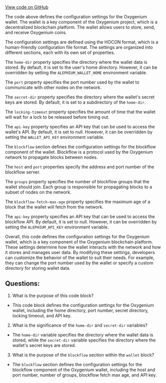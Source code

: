 [View code on GitHub](https://github.com/oxygenium/oxygenium/wallet/src/main/resources/application.conf)

The code above defines the configuration settings for the Oxygenium wallet. The wallet is a key component of the Oxygenium project, which is a decentralized blockchain platform. The wallet allows users to store, send, and receive Oxygenium coins.

The configuration settings are defined using the HOCON format, which is a human-friendly configuration file format. The settings are organized into different sections, each with its own set of properties.

The `home-dir` property specifies the directory where the wallet data is stored. By default, it is set to the user's home directory. However, it can be overridden by setting the `ALEPHIUM_WALLET_HOME` environment variable.

The `port` property specifies the port number used by the wallet to communicate with other nodes on the network.

The `secret-dir` property specifies the directory where the wallet's secret keys are stored. By default, it is set to a subdirectory of the `home-dir`.

The `locking-timeout` property specifies the amount of time that the wallet will wait for a lock to be released before timing out.

The `api-key` property specifies an API key that can be used to access the wallet's API. By default, it is set to null. However, it can be overridden by setting the `WALLET_API_KEY` environment variable.

The `blockflow` section defines the configuration settings for the blockflow component of the wallet. Blockflow is a protocol used by the Oxygenium network to propagate blocks between nodes.

The `host` and `port` properties specify the address and port number of the blockflow server.

The `groups` property specifies the number of blockflow groups that the wallet should join. Each group is responsible for propagating blocks to a subset of nodes on the network.

The `blockflow-fetch-max-age` property specifies the maximum age of a block that the wallet will fetch from the network.

The `api-key` property specifies an API key that can be used to access the blockflow API. By default, it is set to null. However, it can be overridden by setting the `ALEPHIUM_API_KEY` environment variable.

Overall, this code defines the configuration settings for the Oxygenium wallet, which is a key component of the Oxygenium blockchain platform. These settings determine how the wallet interacts with the network and how it stores and manages user data. By modifying these settings, developers can customize the behavior of the wallet to suit their needs. For example, they can change the port number used by the wallet or specify a custom directory for storing wallet data.
## Questions: 
 1. What is the purpose of this code block?
- This code block defines the configuration settings for the Oxygenium wallet, including the home directory, port number, secret directory, locking timeout, and API key.

2. What is the significance of the `home-dir` and `secret-dir` variables?
- The `home-dir` variable specifies the directory where the wallet data is stored, while the `secret-dir` variable specifies the directory where the wallet's secret keys are stored.

3. What is the purpose of the `blockflow` section within the `wallet` block?
- The `blockflow` section defines the configuration settings for the blockflow component of the Oxygenium wallet, including the host and port number, number of groups, blockflow fetch max age, and API key.